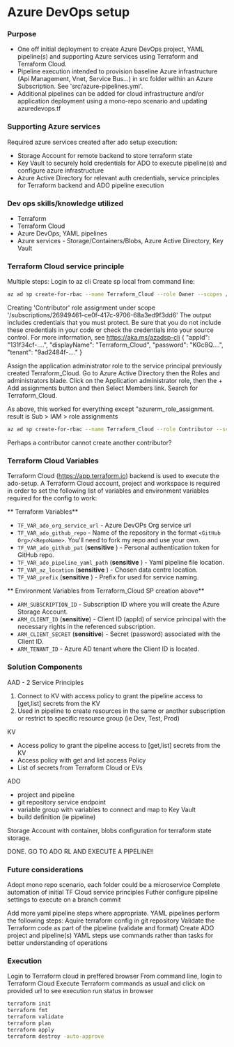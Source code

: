 # Azure DevOps setup #

### Purpose ###

* One off initial deployment to create Azure DevOps project, YAML pipeline(s) and supporting Azure services using Terraform and Terraform Cloud.
* Pipeline execution intended to provision baseline Azure infrastructure (Api Management, Vnet, Service Bus...) in src folder within an Azure Subscription. See 'src/azure-pipelines.yml'.
* Additional pipelines can be added for cloud infrastructure and/or application deployment using a mono-repo scenario and updating azuredevops.tf

### Supporting Azure services ###
Required azure services created after ado setup execution:
* Storage Account for remote backend to store terraform state
* Key Vault to securely hold credentials for ADO to execute pipeline(s) and configure azure infrastructure
* Azure Active Directory for relevant auth credentials, service principles for Terraform backend and ADO pipeline execution

### Dev ops skills/knowledge utilized ###
* Terraform
* Terraform Cloud
* Azure DevOps, YAML pipelines
* Azure services - Storage/Containers/Blobs, Azure Active Directory, Key Vault

### Terraform Cloud service principle ###
Multiple steps:
Login to az cli
Create sp local from command line:

```bash
az ad sp create-for-rbac --name Terraform_Cloud --role Owner --scopes /subscriptions/26949461-ce0f-417c-9706-68a3ed9f3dd6
```

Creating 'Contributor' role assignment under scope '/subscriptions/26949461-ce0f-417c-9706-68a3ed9f3dd6'
The output includes credentials that you must protect. Be sure that you do not include these credentials in your code or check the credentials into your source control. For more information, see https://aka.ms/azadsp-cli
{
  "appId": "131f34cf-....",
  "displayName": "Terraform_Cloud",
  "password": "KGc8Q....",
  "tenant": "9ad2484f-...."
}


Assign the application administrator role to the service principal previously created Terraform_Cloud.
Go to Azure Active Directory then the Roles and administrators blade. Click on the Application administrator role, then the + Add assignments button and then Select Members link. Search for Terraform_Cloud.

As above, this worked for everything except "azurerm_role_assignment. result is Sub > IAM > role assignments
```bash
az ad sp create-for-rbac --name Terraform_Cloud --role Contributor --scopes /subscriptions/26949461-ce0f-417c-9706-68a3ed9f3dd6
```

Perhaps a contributor cannot create another contributor?

### Terraform Cloud Variables ###
Terraform Cloud (https://app.terraform.io) backend is used to execute the ado-setup. A Terraform Cloud account, project and workspace is required in order to set the following list of variables and environment variables required for the config to work:

** Terraform Variables**
* `TF_VAR_ado_org_service_url` - Azure DevOPs Org service url
* `TF_VAR_ado_github_repo` - Name of the repository in the format `<GitHub Org>/<RepoName>`. You'll need to fork my repo and use your own.
* `TF_VAR_ado_github_pat` (**sensitive** ) - Personal authentication token for GitHub repo.
* `TF_VAR_ado_pipeline_yaml_path` (**sensitive** ) - Yaml pipeline file location.
* `TF_VAR_az_location` (**sensitive** ) - Chosen data centre location.
* `TF_VAR_prefix` (**sensitive** ) - Prefix for used for service naming.

** Environment Variables from Terraform_Cloud SP creation above**

* `ARM_SUBSCRIPTION_ID` - Subscription ID where you will create the Azure Storage Account.
* `ARM_CLIENT_ID` (**sensitive**) - Client ID (appId) of service principal with the necessary rights in the referenced subscription.
* `ARM_CLIENT_SECRET` (**sensitive**) - Secret (password) associated with the Client ID.
* `ARM_TENANT_ID` - Azure AD tenant where the Client ID is located.

### Solution Components ###
AAD - 2 Service Principles
1. Connect to KV with access policy to grant the pipeline access to [get,list] secrets from the KV
2. Used in pipeline to create resources in the same or another subscription or restrict to specific resource group (ie Dev, Test, Prod)

KV
* Access policy to grant the pipeline access to [get,list] secrets from the KV
* Access policy with get and list access Policy
* List of secrets from Terraform Cloud or EVs

ADO
* project and pipeline
* git repository service endpoint
* variable group with variables to connect and map to Key Vault
* build definition (ie pipeline)

Storage Account with container, blobs configuration for terraform state storage.

DONE. GO TO ADO RL AND EXECUTE A PIPELINE!!

### Future considerations ###
Adopt mono repo scenario, each folder could be a microservice
Complete automation of initial TF Cloud service principles
Futher configure pipeline settings to execute on a branch commit

Add more yaml pipeline steps where appropriate. YAML pipelines perform the following steps:
Aquire terraform config in git repository
Validate the Terraform code as part of the pipeline (validate and format)
Create ADO project and pipeline(s)
YAML steps use commands rather than tasks for better understanding of operations

### Execution ###
Login to Terraform cloud in preffered browser
From command line, login to Terraform Cloud
Execute Terraform commands as usual and click on provided url to see execution run status in browser

```bash
terraform init
terraform fmt
terraform validate
terraform plan
terraform apply
terraform destroy -auto-approve
```
